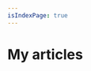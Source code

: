 ```yaml
---
isIndexPage: true
---
```


# My articles

<!-- markdownlint-disable -->
<blog-index startPath="/work-organisation/" />
